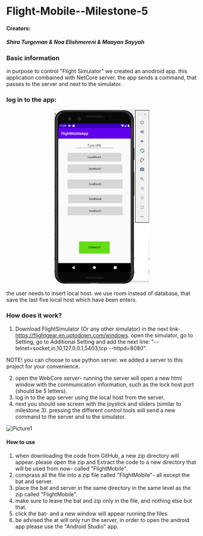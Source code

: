 
# Flight-Mobile--Milestone-5


#### Creators: 
##### Shira Turgeman & Noa Elishmereni & Maayan Sayyah

### **Basic information**
in purpose to control "Flight Simulator" we created an anodroid app. 
this application combained with NetCore server. the app sends a command, that passes to the server and next to the simulator.

### log in to the app: 
 <p align="center">
 <img src=".\android.png" width="250" height="460">
</p>
the user needs to insert local host. 
we use room instead of database, that save the last five local host which have been enters.

### **How does it work?**
1. Download FlightSimulator (Or any other simulator) in the next link- https://flightgear.en.uptodown.com/windows.
open the simulator, go to Setting, go to Additional Setting and add the next line: 
"--telnet=socket,in,10,127.0.0.1,5403,tcp --httpd=8080".

NOTE! you can choose to use python server. we added a server to this project for your convenience.

2. open the WebCore server- running the server will open a new html window with the communication information, such as the lock host port (should be 5 letters).
3. log in to the app server using the local host from the server. 
4. next you should see screen with the joystick and sliders (similar to milestone 3). 
pressing the different control tools will send a new command to the server and to the simulator. 

![Picture1](https://user-images.githubusercontent.com/60346583/94614090-492a3500-02ae-11eb-8b98-5b41622b3f1c.png)

#### **How to use**
1. when downloading the code from GitHub, a new zip directory will appear. 
please open the zip and Extract the code to a new directory that will be used from now- called "FlightMobile".
2. comprass all the file into a zip file called "FlightMobile"- all except the bat and server.
3. place the bat and server in the same directory in the same level as the zip called "FlightMobile".
4. make sure to leave the bat and zip only in the file, and nothing else but that. 
5. click the bat- and a new window will appear running the files. 
6. be advised the at will only run the server, in order to open the android app please use the "Android Studio" app.


